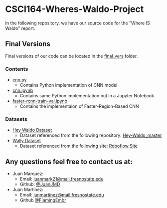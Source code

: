 # CSCI164-Wheres-Waldo-Project
In the following repository, we have our source code for the "Where IS Waldo" report. 
## Final Versions
Final versions of our code can be located in the [final_vers](/final_vers/) folder.
### Contents
- [cnn.py](/final_vers/cnn.py)
    - Contains Python implementation of CNN model
- [cnn.ipynb](/final_vers/cnn.ipynb)
    - Contains same Python implementation but in a Jupyter Notebook
- [faster-rcnn-train-val.ipynb](/final_vers/faster-rcnn-train-val.ipynb)
    - Contains the implementaion of Faster-Region-Based CNN 
### Datasets
- [Hey Waldo Dataset](/final_vers/Hey-Waldo-master/)
    - Dataset referenced from the following repository: [Hey-Waldo_master](https://github.com/vc1492a/Hey-Waldo/tree/master)
- [Wally Dataset](/final_vers/wally%20dset%20v2.v10i.tensorflow/)
    - Dataset referenced from the following site: [Roboflow Site](https://universe.roboflow.com/kurtis-brandt/wally-dset-v2/)

## Any questions feel free to contact us at:
- Juan Marquez:
    - Email: juanmark21@mail.fresnostate.edu
    - Github: [@JuanJMD](https://github.com/JuanJMD)
- Juan Martinez:
    - Email: junmartinez@mail.fresnostate.edu
    - Github [@FlamingEmbr](https://github.com/FlamingEmbr)
